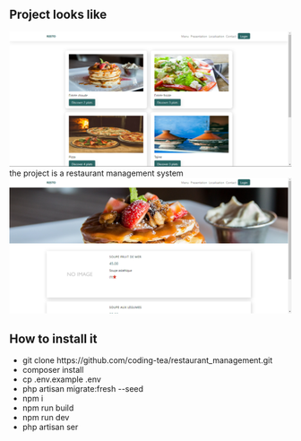 ## Project looks like

<img src='./lanfing.PNG' />
<br>
    the project is a restaurant management system
<br>
<img src='./plats.PNG' />

## How to install it

<ul>
    <li>git clone https://github.com/coding-tea/restaurant_management.git</li>
    <li>composer install</li>
    <li>cp .env.example .env</li>
    <li>php artisan migrate:fresh --seed</li>
    <li>npm i</li>
    <li>npm run build</li>
    <li>npm run dev</li>
    <li>php artisan ser</li>
</ul>